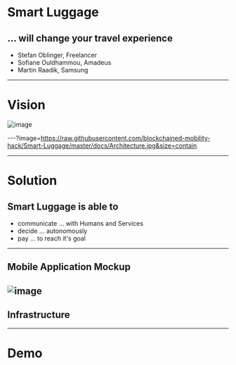 # Smart Luggage
## ... will change your travel experience

- Stefan Oblinger, Freelancer
- Sofiane Ouldhammou, Amadeus
- Martin Raadik, Samsung

---
# Vision
![image](https://raw.githubusercontent.com/blockchained-mobility-hack/Smart-Luggage/master/docs/OriginalStory.png)

---?image=https://raw.githubusercontent.com/blockchained-mobility-hack/Smart-Luggage/master/docs/Architecture.jpg&size=contain

---
# Solution

## Smart Luggage is able to
- communicate ... with Humans and Services
- decide ... autonomously
- pay ... to reach it's goal

---
## Mobile Application Mockup
![image](https://raw.githubusercontent.com/blockchained-mobility-hack/Smart-Luggage/master/docs/App-Mockup.png)
---
## Infrastructure 




---

# Demo
